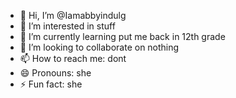 - 👋 Hi, I’m @Iamabbyindulg
- 👀 I’m interested in stuff
- 🌱 I’m currently learning put me back in 12th grade
- 💞️ I’m looking to collaborate on nothing
- 📫 How to reach me: dont
- 😄 Pronouns: she
- ⚡ Fun fact: she

<!---
Iamabbyindulg/Iamabbyindulg is a ✨ special ✨ repository because its `README.md` (this file) appears on your GitHub profile.
You can click the Preview link to take a look at your changes.
--->
